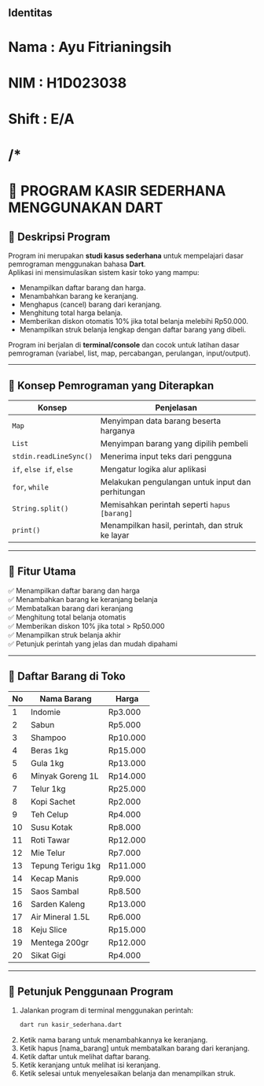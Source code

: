 ## Identitas
# Nama : Ayu Fitrianingsih
# NIM : H1D023038
# Shift : E/A

/*
============================================================
🛒 PROGRAM KASIR SEDERHANA MENGGUNAKAN DART
============================================================

## 📘 Deskripsi Program
Program ini merupakan **studi kasus sederhana** untuk mempelajari dasar pemrograman menggunakan bahasa **Dart**.  
Aplikasi ini mensimulasikan sistem kasir toko yang mampu:
- Menampilkan daftar barang dan harga.
- Menambahkan barang ke keranjang.
- Menghapus (cancel) barang dari keranjang.
- Menghitung total harga belanja.
- Memberikan diskon otomatis 10% jika total belanja melebihi Rp50.000.
- Menampilkan struk belanja lengkap dengan daftar barang yang dibeli.

Program ini berjalan di **terminal/console** dan cocok untuk latihan dasar pemrograman (variabel, list, map, percabangan, perulangan, input/output).

---

## 🧠 Konsep Pemrograman yang Diterapkan
| Konsep | Penjelasan |
|--------|-------------|
| `Map` | Menyimpan data barang beserta harganya |
| `List` | Menyimpan barang yang dipilih pembeli |
| `stdin.readLineSync()` | Menerima input teks dari pengguna |
| `if`, `else if`, `else` | Mengatur logika alur aplikasi |
| `for`, `while` | Melakukan pengulangan untuk input dan perhitungan |
| `String.split()` | Memisahkan perintah seperti `hapus [barang]` |
| `print()` | Menampilkan hasil, perintah, dan struk ke layar |

---

## 🚀 Fitur Utama
✅ Menampilkan daftar barang dan harga  
✅ Menambahkan barang ke keranjang belanja  
✅ Membatalkan barang dari keranjang  
✅ Menghitung total belanja otomatis  
✅ Memberikan diskon 10% jika total > Rp50.000  
✅ Menampilkan struk belanja akhir  
✅ Petunjuk perintah yang jelas dan mudah dipahami  

---

## 🧩 Daftar Barang di Toko
| No | Nama Barang | Harga |
|----|--------------|--------|
| 1 | Indomie | Rp3.000 |
| 2 | Sabun | Rp5.000 |
| 3 | Shampoo | Rp10.000 |
| 4 | Beras 1kg | Rp15.000 |
| 5 | Gula 1kg | Rp13.000 |
| 6 | Minyak Goreng 1L | Rp14.000 |
| 7 | Telur 1kg | Rp25.000 |
| 8 | Kopi Sachet | Rp2.000 |
| 9 | Teh Celup | Rp4.000 |
| 10 | Susu Kotak | Rp8.000 |
| 11 | Roti Tawar | Rp12.000 |
| 12 | Mie Telur | Rp7.000 |
| 13 | Tepung Terigu 1kg | Rp11.000 |
| 14 | Kecap Manis | Rp9.000 |
| 15 | Saos Sambal | Rp8.500 |
| 16 | Sarden Kaleng | Rp13.000 |
| 17 | Air Mineral 1.5L | Rp6.000 |
| 18 | Keju Slice | Rp15.000 |
| 19 | Mentega 200gr | Rp12.000 |
| 20 | Sikat Gigi | Rp4.000 |

---

## 🧮 Petunjuk Penggunaan Program
1. Jalankan program di terminal menggunakan perintah:
   ```bash
   dart run kasir_sederhana.dart
2. Ketik nama barang untuk menambahkannya ke keranjang.
3. Ketik hapus [nama_barang] untuk membatalkan barang dari keranjang.
4. Ketik daftar untuk melihat daftar barang.
5. Ketik keranjang untuk melihat isi keranjang.
6. Ketik selesai untuk menyelesaikan belanja dan menampilkan struk.
